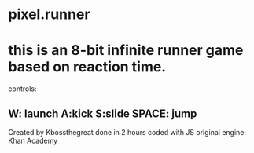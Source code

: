pixel.runner
============

this is an 8-bit infinite runner game based on reaction time.
============

controls: 

W: launch
A:kick
S:slide
SPACE: jump
----------------

Created by Kbossthegreat
done in 2 hours
coded with JS
original engine: Khan Academy
